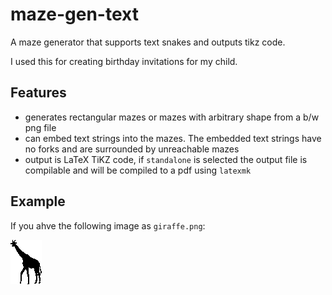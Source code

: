 # maze-gen-text

A maze generator that supports text snakes and outputs tikz code.

I used this for creating birthday invitations for my child.

## Features

 - generates rectangular mazes or mazes with arbitrary shape from a b/w png file
 - can embed text strings into the mazes. The embedded text strings have no forks and are surrounded by unreachable mazes
 - output is LaTeX TiKZ code, if `standalone` is selected the output file is compilable and will be compiled to a pdf using `latexmk`

## Example

If you ahve the following image as `giraffe.png`:

![blocky black-and-white giraffe](src/test/resources/giraffe.png)

